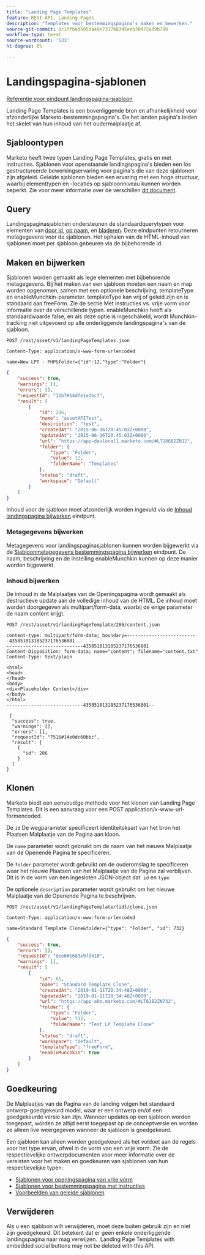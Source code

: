 ```yaml
---
title: "Landing Page Templates"
feature: REST API, Landing Pages
description: "Templates voor bestemmingspagina's maken en bewerken."
source-git-commit: 8c1ffb6db05da49e7377b8345eeb30472ad9b78b
workflow-type: tm+mt
source-wordcount: '533'
ht-degree: 0%

---
```



# Landingspagina-sjablonen

[Referentie voor eindpunt landingspagina-sjabloon](https://developer.adobe.com/marketo-apis/api/asset/#tag/Landing-Page-Templates)

Landing Page Templates is een bovenliggende bron en afhankelijkheid voor afzonderlijke Marketo-bestemmingspagina&#39;s. De het landen pagina&#39;s leiden het skelet van hun inhoud van het oudermalplaatje af.

## Sjabloontypen

Marketo heeft twee typen Landing Page Templates, gratis en met instructies. Sjablonen voor openstaande landingspagina&#39;s bieden een los gestructureerde bewerkingservaring voor pagina&#39;s die van deze sjablonen zijn afgeleid. Geleide sjablonen bieden een ervaring met een hoge structuur, waarbij elementtypen en -locaties op sjabloonniveau kunnen worden beperkt. Zie voor meer informatie over de verschillen [dit document](https://experienceleague.adobe.com/nl/docs/marketo/using/product-docs/demand-generation/landing-pages/understanding-landing-pages/understanding-free-form-vs-guided-landing-pages).

## Query

Landingspaginasjablonen ondersteunen de standaardquerytypen voor elementen van [door id](https://developer.adobe.com/marketo-apis/api/asset/#tag/Landing-Page-Templates/operation/getLandingPageTemplateByIdUsingGET), [op naam](https://developer.adobe.com/marketo-apis/api/asset/#tag/Landing-Page-Templates/operation/getLandingPageTemplateByNameUsingGET), en [bladeren](https://developer.adobe.com/marketo-apis/api/asset/#tag/Landing-Page-Templates/operation/getLandingPageTemplatesUsingGET). Deze eindpunten retourneren metagegevens voor de sjablonen. Het ophalen van de HTML-inhoud van sjablonen moet per sjabloon gebeuren via de bijbehorende id.

## Maken en bijwerken

Sjablonen worden gemaakt als lege elementen met bijbehorende metagegevens. Bij het maken van een sjabloon moeten een naam en map worden opgenomen, samen met een optionele beschrijving, templateType en enableMunchkin-parameter. templateType kan vrij of geleid zijn en is standaard aan freeForm. Zie de sectie Met instructies vs. vrije vorm voor informatie over de verschillende typen. enableMunchkin heeft als standaardwaarde false, en als deze optie is ingeschakeld, wordt Munchkin-tracking niet uitgevoerd op alle onderliggende landingspagina&#39;s van de sjabloon.

```
POST /rest/asset/v1/landingPageTemplates.json
```

```
Content-Type: application/x-www-form-urlencoded
```

```
name=New LPT - PHP&folder={"id":12,"type":"Folder"}
```

```json
{
    "success": true,
    "warnings": [],
    "errors": [],
    "requestId": "11b7#14dfe1e3bcf",
    "result": [
        {
            "id": 286,
            "name": "assetAPITest",
            "description": "test",
            "createdAt": "2015-06-16T20:45:03Z+0000",
            "updatedAt": "2015-06-16T20:45:03Z+0000",
            "url": "https://app-devlocal1.marketo.com/#LT286B2ZN12",
            "folder": {
                "type": "Folder",
                "value": 12,
                "folderName": "Templates"
            },
            "status": "draft",
            "workspace": "Default"
        }
    ]
}
```

Inhoud voor de sjabloon moet afzonderlijk worden ingevuld via de [Inhoud landingspagina bijwerken](https://developer.adobe.com/marketo-apis/api/asset/#tag/Landing-Page-Templates/operation/updateLandingPageTemplateContentUsingPOST) eindpunt.

### Metagegevens bijwerken

Metagegevens voor landingspaginasjablonen kunnen worden bijgewerkt via de [Sjabloonmetagegevens bestemmingspagina bijwerken](https://developer.adobe.com/marketo-apis/api/asset/#tag/Landing-Page-Templates/operation/updateLpTemplateUsingPOST) eindpunt. De naam, beschrijving en de instelling enableMunchkin kunnen op deze manier worden bijgewerkt.

### Inhoud bijwerken

De inhoud in de Malplaatjes van de Openingspagina wordt gemaakt als destructieve update aan de volledige inhoud van de HTML. De inhoud moet worden doorgegeven als multipart/form-data, waarbij de enige parameter de naam content krijgt.

```
POST /rest/asset/v1/landingPageTemplate/286/content.json
```

```
content-type: multipart/form-data; boundary=--------------------------435851813185237176536801
----------------------------435851813185237176536801
Content-Disposition: form-data; name="content"; filename="content.txt"
Content-Type: text/plain

<html>
<head>
</head>
<body>
<div>Placeholder Content</div>
</body>
</html>
----------------------------435851813185237176536801--
```

```
 {
  "success": true,
  "warnings": [],
  "errors": [],
  "requestId": "7516#14e0dc60bbc",
  "result": [
    {
      "id": 286
    }
  ]
}
```

## Klonen

Marketo biedt een eenvoudige methode voor het klonen van Landing Page Templates. Dit is een aanvraag voor een POST application/x-www-url-formencoded.

De `id` De wegparameter specificeert identiteitskaart van het bron het Plaatsen Malplaatje van de Pagina aan kloon.

De `name` parameter wordt gebruikt om de naam van het nieuwe Malplaatje van de Openende Pagina te specificeren.

De `folder` parameter wordt gebruikt om de ouderomslag te specificeren waar het nieuwe Plaatsen van het Malplaatje van de Pagina zal verblijven. Dit is in de vorm van een ingesloten JSON-object dat  `id` en `type`.

De optionele `description` parameter wordt gebruikt om het nieuwe Malplaatje van de Openende Pagina te beschrijven.

```
POST /rest/asset/v1/landingPageTemplate/{id}/clone.json
```

```
Content-Type: application/x-www-form-urlencoded
```

```
name=Standard Template Clone&folder={"type": "Folder", "id": 732}
```

```json
{
    "success": true,
    "errors": [],
    "requestId": "dee6#1683e9fd410",
    "warnings": [],
    "result": [
        {
            "id": 61,
            "name": "Standard Template Clone",
            "createdAt": "2019-01-11T20:34:48Z+0000",
            "updatedAt": "2019-01-11T20:34:48Z+0000",
            "url": "https://app-abm.marketo.com/#LT61B2ZN732",
            "folder": {
                "type": "Folder",
                "value": 732,
                "folderName": "Test LP Template Clone"
            },
            "status": "draft",
            "workspace": "Default",
            "templateType": "freeForm",
            "enableMunchkin": true
        }
    ]
}
```

## Goedkeuring

De Malplaatjes van de Pagina van de landing volgen het standaard ontwerp-goedgekeurd model, waar er een ontwerp en/of een goedgekeurde versie kan zijn. Wanneer updates op een sjabloon worden toegepast, worden ze altijd eerst toegepast op de conceptversie en worden ze alleen live weergegeven wanneer de sjabloon is goedgekeurd.

Een sjabloon kan alleen worden goedgekeurd als het voldoet aan de regels voor het type ervan, ofwel in de vorm van een vrije vorm. Zie de respectievelijke ontwerpdocumenten voor meer informatie over de vereisten voor het maken en goedkeuren van sjablonen van hun respectievelijke typen:

- [Sjablonen voor openingspagina van vrije vorm](https://experienceleague.adobe.com/nl/docs/marketo/using/product-docs/demand-generation/landing-pages/landing-page-templates/create-a-free-form-landing-page-template)
- [Sjablonen voor bestemmingspagina met instructies](https://experienceleague.adobe.com/nl/docs/marketo/using/product-docs/demand-generation/landing-pages/landing-page-templates/create-a-guided-landing-page-template)
- [Voorbeelden van geleide sjablonen](https://experienceleague.adobe.com/nl/docs/marketo/using/product-docs/demand-generation/landing-pages/landing-page-templates/guided-landing-page-template-list)

## Verwijderen

Als u een sjabloon wilt verwijderen, moet deze buiten gebruik zijn en niet zijn goedgekeurd. Dit betekent dat er geen enkele onderliggende landingspagina naar mag verwijzen.  Landing Page Templates with embedded social buttons may not be deleted with this API.
